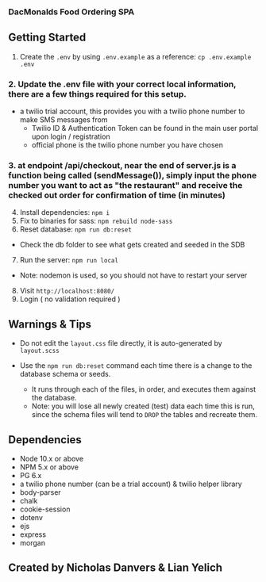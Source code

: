 
###                DacMonalds Food Ordering SPA              ###












## Getting Started

1. Create the `.env` by using `.env.example` as a reference: `cp .env.example .env`
### 2. Update the .env file with your correct local information, there are a few things required for this setup.
  - a twilio trial account, this provides you with a twilio phone number to make SMS messages from
    - Twilio ID & Authentication Token can be found in the main user portal upon login / registration
    - official phone is the twilio phone number you have chosen
### 3. at endpoint /api/checkout, near the end of server.js is a function being called (sendMessage()), simply input the phone number you want to act as "the restaurant" and receive the checked out order for confirmation of time (in minutes)

4. Install dependencies: `npm i`
5. Fix to binaries for sass: `npm rebuild node-sass`
6. Reset database: `npm run db:reset`
  - Check the db folder to see what gets created and seeded in the SDB
7. Run the server: `npm run local`
  - Note: nodemon is used, so you should not have to restart your server
8. Visit `http://localhost:8080/`
9. Login ( no validation required )

## Warnings & Tips

- Do not edit the `layout.css` file directly, it is auto-generated by `layout.scss`

- Use the `npm run db:reset` command each time there is a change to the database schema or seeds. 
  - It runs through each of the files, in order, and executes them against the database. 
  - Note: you will lose all newly created (test) data each time this is run, since the schema files will tend to `DROP` the tables and recreate them.

## Dependencies

- Node 10.x or above
- NPM 5.x or above
- PG 6.x
- a twilio phone number (can be a trial account) & twilio helper library
- body-parser
- chalk
- cookie-session
- dotenv
- ejs
- express
- morgan


## Created by Nicholas Danvers & Lian Yelich